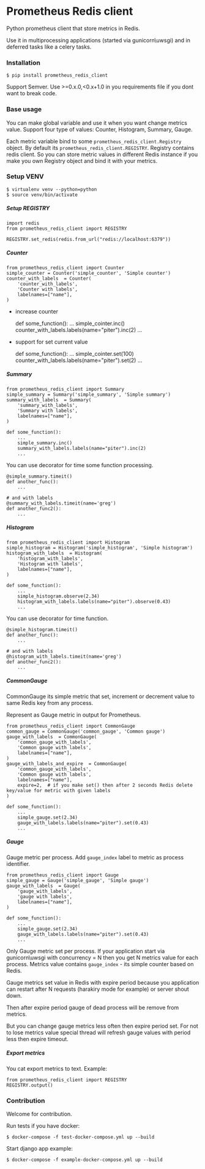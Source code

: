# Prometheus Redis client
Python prometheus client that store metrics in Redis.

Use it in multiprocessing applications (started via gunicorn\uwsgi) and in deferred tasks like a celery tasks.

### Installation

    $ pip install prometheus_redis_client
    
Support Semver. Use >=0.x.0,<0.x+1.0 in you requirements file if you dont want to break code.

### Base usage

You can make global variable and use it when you want change metrics value. Support four type of values: Counter, Histogram, Summary, Gauge.

Each metric variable bind to some `prometheus_redis_client.Registry` object. By default its `prometheus_redis_client.REGISTRY`.
Registry contains redis client. So you can store metric values in different Redis instance if you make you own Registry object and bind it with your metrics. 

### Setup VENV
  ```
  $ virtualenv venv --python=python
  $ source venv/bin/activate
  ```

##### Setup REGISTRY

    import redis
    from prometheus_redis_client import REGISTRY
    
    REGISTRY.set_redis(redis.from_url("redis://localhost:6379"))

##### Counter

    from prometheus_redis_client import Counter
    simple_counter = Counter('simple_counter', 'Simple counter')
    counter_with_labels  = Counter(
        'counter_with_labels', 
        'Counter with labels',
        labelnames=["name"],
    )

* increase counter

    def some_function():
        ...
        simple_cointer.inc()
        counter_with_labels.labels(name="piter").inc(2)
        ...


* support for set current value
 
    def some_function():
        ...
        simple_cointer.set(100)
        counter_with_labels.labels(name="piter").set(2)
        ...

##### Summary

    from prometheus_redis_client import Summary
    simple_summary = Summary('simple_summary', 'Simple summary')
    summary_with_labels  = Summary(
        'summary_with_labels', 
        'Summary with labels',
        labelnames=["name"],
    )
    
    def some_function():
        ...
        simple_summary.inc()
        summary_with_labels.labels(name="piter").inc(2)
        ...
        
You can use decorator for time some function processing.

    @simple_summary.timeit()
    def another_func():
        ...
        
    # and with labels
    @summary_with_labels.timeit(name='greg')
    def another_func2():
        ...
        
##### Histogram

    from prometheus_redis_client import Histogram
    simple_histogram = Histogram('simple_histogram', 'Simple histogram')
    histogram_with_labels  = Histogram(
        'histogram_with_labels', 
        'Histogram with labels',
        labelnames=["name"],
    )
    
    def some_function():
        ...
        simple_histogram.observe(2.34)
        histogram_with_labels.labels(name="piter").observe(0.43)
        ...
    
You can use decorator for time function.

    @simple_histogram.timeit()
    def another_func():
        ...
        
    # and with labels
    @histogram_with_labels.timeit(name='greg')
    def another_func2():
        ...
        
        
##### CommonGauge

CommonGauge its simple metric that set, increment or decrement value to same Redis key from any process.

Represent as Gauge metric in output for Prometheus.

    from prometheus_redis_client import CommonGauge
    common_gauge = CommonGauge('common_gauge', 'Common gauge')
    gauge_with_labels  = CommonGauge(
        'common_gauge_with_labels', 
        'Common gauge with labels',
        labelnames=["name"],
    )
    gauge_with_labels_and_expire  = CommonGauge(
        'common_gauge_with_labels', 
        'Common gauge with labels',
        labelnames=["name"],
        expire=2,  # if you make set() then after 2 seconds Redis delete key/value for metric with given labels 
    )
    
    def some_function():
        ...
        simple_gauge.set(2.34)
        gauge_with_labels.labels(name="piter").set(0.43)
        ...
        
##### Gauge

Gauge metric per process. Add `gauge_index` label to metric as process identifier. 

    from prometheus_redis_client import Gauge
    simple_gauge = Gauge('simple_gauge', 'Simple gauge')
    gauge_with_labels  = Gauge(
        'gauge_with_labels', 
        'gauge with labels',
        labelnames=["name"],
    )
    
    def some_function():
        ...
        simple_gauge.set(2.34)
        gauge_with_labels.labels(name="piter").set(0.43)
        ...

Only Gauge metric set per process. 
If your application start via gunicorn\uwsgi with concurrency = N then you get N metrics value for each process. 
Metrics value contains `gauge_index` - its simple counter based on Redis.

Gauge metrics set value in Redis with expire period because you application can restart after N requests (harakiry mode for example) or server shout down.

Then after expire period gauge of dead process will be remove from metrics.

But you can change gauge metrics less often then expire period set. 
For not to lose metrics value special thread will refresh gauge values with period less then expire timeout. 


##### Export metrics

You cat export metrics to text. Example:

    from prometheus_redis_client import REGISTRY
    REGISTRY.output()


### Contribution

Welcome for contribution.

Run tests if you have docker:

    $ docker-compose -f test-docker-compose.yml up --build
    
Start django app example:

    $ docker-compose -f example-docker-compose.yml up --build

